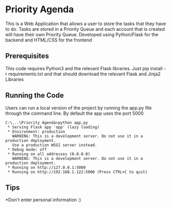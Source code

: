 # Priority Agenda
This is a Web Application that allows a user to store the tasks that they have to do. Tasks are stored in a Priority Queue and each account that is created will have their own Priority Queue. Developed using Python/Flask for the backend and HTML/CSS for the frontend
## Prerequisites
This code requires Python3 and the relevant Flask libraries. Just pip install -r requirements.txt and that should download the relevant Flask and Jinja2 Libraries
## Running the Code
Users can run a local version of the project by running the app.py file through the command line. By default the app uses the port 5000
```
C:\...\Priority Agenda>python app.py
 * Serving Flask app 'app' (lazy loading)
 * Environment: production
   WARNING: This is a development server. Do not use it in a production deployment.
   Use a production WSGI server instead.
 * Debug mode: off
 * Running on all addresses (0.0.0.0)
   WARNING: This is a development server. Do not use it in a production deployment.
 * Running on http://127.0.0.1:5000
 * Running on http://192.168.1.122:5000 (Press CTRL+C to quit)
```
## Tips
*Don't enter personal information :)
